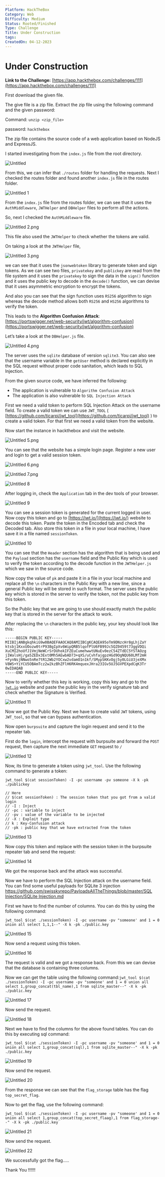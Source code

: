 ```yaml
---
Platform: HackTheBox
Category: Web
Difficulty: Medium
Status: Rooted/Finished
Type: Challenge
Title: Under Construction
tags: 
CreatedOn: 04-12-2023
---
```

# Under Construction

**Link to the Challenge:** [https://app.hackthebox.com/challenges/111](https://app.hackthebox.com/challenges/111)

  

First download the given file.

The give file is a zip file. Extract the zip file using the following command and the given password:

Command: `unzip <zip_file>`

password: `hackthebox`

  

The zip file contains the source code of a web application based on NodeJS and ExpressJS.

I started investigating from the `index.js` file from the root directory.

![Untitled](Under%20Construction/assets/Untitled.png)

From this, we can infer that `./routes` folder for handling the requests. Next I checked the routes folder and found another `index.js` file in the routes folder.

![Untitled 1](Under%20Construction/assets/Untitled%201.png)

From the `index.js` file from the routes folder, we can see that it uses the `AuthMiddleware`, `JWTHelper` and `DBHelper` files to perform all the actions.

So, next I checked the `AuthMiddleware` file.

![Untitled 2.png](Under%20Construction/assets/Untitled%202.png)

This file also used the `JWTHelper` to check whether the tokens are valid.

On taking a look at the `JWTHelper` file,

![Untitled 3.png](Under%20Construction/assets/Untitled%203.png)

we can see that it uses the `jsonwebtoken` library to generate token and sign tokens. As we can see two files, `privatekey` and `publickey` are read from the file system and it uses the `privatekey` to sign the data in the `sign()` function and it uses the public key to decode in the `decode()` function, we can devise that it uses asymmetric encryption to encrypt the tokens.

And also you can see that the sign function uses `RS256` algorithm to sign whereas the decode method allows both `RS256` and `HS256` algorithms to verify the token.

This leads to the **Algorithm Confusion Attack**: [https://portswigger.net/web-security/jwt/algorithm-confusion](https://portswigger.net/web-security/jwt/algorithm-confusion)

  

Let’s take a look at the `DBHelper.js` file.

![Untitled 4.png](Under%20Construction/assets/Untitled%204.png)

The server uses the `sqlite` database of version `sqlite3`. You can also see that the username variable in the `getUser` method is declared explicitly in the SQL request without proper code sanitation, which leads to SQL Injection.

  

From the given source code, we have inferred the following:

- The application is vulnerable to `Algorithm Confusion Attack`
- The application is also vulnerable to `SQL Injection Attack`

  

First we need a valid token to perform SQL Injection Attack on the username field. To create a valid token we can use `JWT_TOOL` ( [https://github.com/ticarpi/jwt_tool](https://github.com/ticarpi/jwt_tool) ) to create a valid token. For that first we need a valid token from the website.

Now start the instance in hackthebox and visit the website.

![Untitled 5.png](Under%20Construction/assets/Untitled%205.png)

You can see that the website has a simple login page. Register a new user and login to get a valid session token.

![Untitled 6.png](Under%20Construction/assets/Untitled%206.png)

![Untitled 7.png](Under%20Construction/assets/Untitled%207.png)

![Untitled 8](Under%20Construction/assets/Untitled%208.png)

After logging in, check the `Application` tab in the dev tools of your browser.

![Untitled 9](Under%20Construction/assets/Untitled%209.png)

You can see a session token is generated for the current logged in user. Now copy this token and go to [https://jwt.io/](https://jwt.io/) website to decode this token. Paste the token in the Encoded tab and check the Decoded tab. Also store this token in a file in your local machine, I have save it in a file named `sessionToken`.

![Untitled 10](Under%20Construction/assets/Untitled%2010.png)

You can see that the `Header` section has the algorithm that is being used and the `Payload` section has the `username` field and the Public Key which is used to verify the token according to the decode function in the `JWTHelper.js` which we saw in the source code.

  

Now copy the value of `pk` and paste it in a file in your local machine and replace all the `\n` characters in the Public Key with a new line, since a general Public key will be stored in such format. The server uses the public key which is stored in the server to verify the token, not the public key from this token.

So the Public key that we are going to use should exactly match the public key that is stored in the server for the attack to work.

After replacing the `\n` characters in the public key, your key should look like this:

```
-----BEGIN PUBLIC KEY-----
MIIBIjANBgkqhkiG9w0BAQEFAAOCAQ8AMIIBCgKCAQEA95oTm9DNzcHr8gLhjZaY
ktsbj1KxxUOozw0trP93BgIpXv6WipQRB5lqofPlU6FB99Jc5QZ0459t73ggVDQi
XuCMI2hoUfJ1VmjNeWCrSrDUhokIFZEuCumehwwtUNuEv0ezC54ZTdEC5YSTAOzg
jIWalsHj/ga5ZEDx3Ext0Mh5AEwbAD73+qXS/uCvhfajgpzHGd9OgNQU60LMf2mH
+FynNsjNNwo5nRe7tR12Wb2YOCxw2vdamO1n1kf/SMypSKKvOgj5y0LGiU3jeXMx
V8WS+YiYCU5OBAmTcz2w2kzBhZFlH6RK4mquexJHra23IGv5UJ5GVPEXpdCqK3Tr
0wIDAQAB
-----END PUBLIC KEY-----
```

  

Now to verify whether this key is working, copy this key and go to the [`jwt.io`](http://jwt.io) website and paste the public key in the verify signature tab and check whether the Signature is Verified.

![Untitled 11](Under%20Construction/assets/Untitled%2011.png)

Now we got the Public Key. Next we have to create valid `JWT` tokens, using `JWT_tool`, so that we can bypass authentication.

  

Now open `burpsuite` and capture the login request and send it to the repeater tab.

First do the `login`, intercept the request with burpsuite and forward the `POST` request, then capture the next immediate `GET` request to `/`

![Untitled 12](Under%20Construction/assets/Untitled%2012.png)

  

Now, its time to generate a token using `jwt_tool`. Use the following command to generate a token:

```
jwt_tool $(cat sessionToken) -I -pc username -pv someone -X k -pk ./publickey

// Here 
// $(cat sessionToken) : The session token that you got from a valid login
// -I : Inject
// -pc : variable to inject
// -pv : value of the variable to be injected
// -X : Exploit type
// k : Key-Confusion attack
// -pk : public key that we have extracted from the token
```

![Untitled 13](Under%20Construction/assets/Untitled%2013.png)

Now copy this token and replace with the session token in the burpsuite repeater tab and send the request:

![Untitled 14](Under%20Construction/assets/Untitled%2014.png)

We got the response back and the attack was successful.

  

Now we have to perform the SQL Injection attack on the username field. You can find some useful payloads for SQLite 3 injection [https://github.com/swisskyrepo/PayloadsAllTheThings/blob/master/SQL Injection/SQLite Injection.md](https://github.com/swisskyrepo/PayloadsAllTheThings/blob/master/SQL%20Injection/SQLite%20Injection.md)

  

First we have to find the number of columns. You can do this by using the following command:

`jwt_tool $(cat ./sessionToken) -I -pc username -pv "someone' and 1 = 0 union all select 1,1,1--" -X k -pk ./public.key`

![Untitled 15](Under%20Construction/assets/Untitled%2015.png)

Now send a request using this token.

![Untitled 16](Under%20Construction/assets/Untitled%2016.png)

The request is valid and we got a response back. From this we can devise that the database is containing three columns.

Now we can get the table using the following command:`jwt_tool $(cat ./sessionToken) -I -pc username -pv "someone' and 1 = 0 union all select 1,group_concat(tbl_name),1 from sqlite_master--" -X k -pk ./public.key`

![Untitled 17](Under%20Construction/assets/Untitled%2017.png)

Now send the request.

![Untitled 18](Under%20Construction/assets/Untitled%2018.png)

  

Next we have to find the columns for the above found tables. You can do this by executing sql command:

`jwt_tool $(cat ./sessionToken) -I -pc username -pv "someone' and 1 = 0 union all select 1,group_concat(sql),1 from sqlite_master--" -X k -pk ./public.key`

![Untitled 19](Under%20Construction/assets/Untitled%2019.png)

Now send the request.

![Untitled 20](Under%20Construction/assets/Untitled%2020.png)

From the response we can see that the `flag_storage` table has the flag `top_secret_flag`.

Now to get the flag, use the following command:

`jwt_tool $(cat ./sessionToken) -I -pc username -pv "someone' and 1 = 0 union all select 1,group_concat(top_secret_flaag),1 from flag_storage--" -X k -pk ./public.key`

![Untitled 21](Under%20Construction/assets/Untitled%2021.png)

Now send the request.

![Untitled 22](Under%20Construction/assets/Untitled%2022.png)

We successfully got the flag…..

  

Thank You !!!!!!